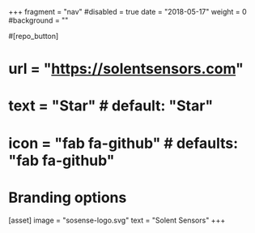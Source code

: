 +++
fragment = "nav"
#disabled = true
date = "2018-05-17"
weight = 0
#background = ""

#[repo_button]
#  url = "https://solentsensors.com"
#  text = "Star" # default: "Star"
#  icon = "fab fa-github" # defaults: "fab fa-github"

# Branding options
[asset]
  image = "sosense-logo.svg"
  text = "Solent Sensors"
+++
